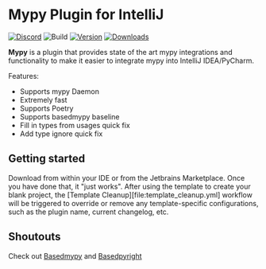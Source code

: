 # Mypy Plugin for IntelliJ

[![Discord](https://img.shields.io/discord/948915247073349673?logo=discord)](https://discord.gg/7y9upqPrk2)
![Build](https://github.com/%REPOSITORY%/workflows/Build/badge.svg)
[![Version](https://img.shields.io/jetbrains/plugin/v/23810.svg)](https://plugins.jetbrains.com/plugin/23810)
[![Downloads](https://img.shields.io/jetbrains/plugin/d/23810.svg)](https://plugins.jetbrains.com/plugin/23810)

<!-- Plugin description -->
**Mypy** is a plugin that provides state of the art mypy integrations and functionality to make it easier to integrate
mypy into IntelliJ IDEA/PyCharm.

Features:
- Supports mypy Daemon
- Extremely fast
- Supports Poetry
- Supports basedmypy baseline
- Fill in types from usages quick fix 
- Add type ignore quick fix

<!-- Plugin description end -->

## Getting started

Download from within your IDE or from the Jetbrains Marketplace. Once you have done that, it "just works".
After using the template to create your blank project, the [Template Cleanup][file:template_cleanup.yml] workflow will be triggered to override or remove any template-specific configurations, such as the plugin name, current changelog, etc.

## Shoutouts

Check out [Basedmypy](https://github.com/KotlinIsland/basedmypy) and [Basedpyright](https://github.com/DetachHead/basedpyright)
